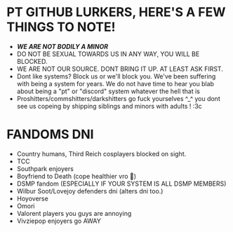 # PT GITHUB LURKERS, HERE'S A FEW THINGS TO NOTE!

- _**WE ARE NOT BODILY A MINOR**_
- DO NOT BE SEXUAL TOWARDS US IN ANY WAY, YOU WILL BE BLOCKED.
- WE ARE NOT OUR SOURCE. DONT BRING IT UP. AT LEAST ASK FIRST.
- Dont like systems? Block us or we'll block you. We've been suffering with being a system for years. We do not have time to hear you blab about being a "pt" or "discord" system whatever the hell that is
- Proshitters/commshitters/darkshitters go fuck yourselves ^_^ you dont see us copeing by shipping siblings and minors with adults ! :3c

# FANDOMS DNI
- Country humans, Third Reich cosplayers blocked on sight.
- TCC
- Southpark enjoyers
- Boyfriend to Death (cope healthier vro 🥀)
- DSMP fandom (ESPECIALLY IF YOUR SYSTEM IS ALL DSMP MEMBERS)
- Wilbur Soot/Lovejoy defenders dni (alters dni too.)
- Hoyoverse
- Omori
- Valorent players you guys are annoying
- Vivziepop enjoyers go AWAY
